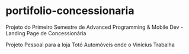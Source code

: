 # portifolio-concessionaria
Projeto do  Primeiro Semestre de Advanced Programming &amp; Mobile Dev - Landing Page de Concessionária

Projeto Pessoal para a loja Totó Automóveis onde o Vinícius Trabalha
